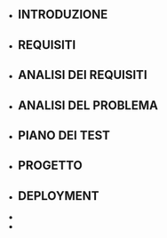 - ## INTRODUZIONE
- ## REQUISITI
- ## ANALISI DEI REQUISITI
- ## ANALISI DEL PROBLEMA
- ## PIANO DEI TEST
- ## PROGETTO
- ## DEPLOYMENT
-
-